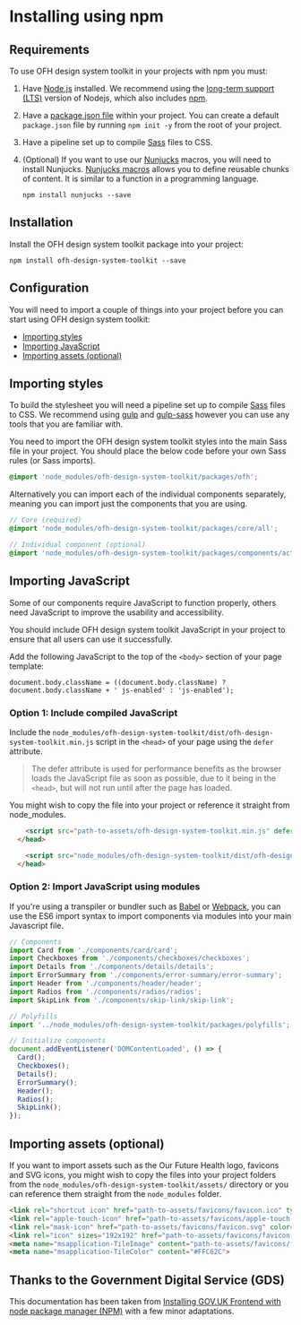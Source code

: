 # Installing using npm

## Requirements

To use OFH design system toolkit in your projects with npm you must:

1. Have [Node.js](https://nodejs.org/en/) installed. We recommend using the [long-term support (LTS)](https://nodejs.org/en/download/) version of Nodejs, which also includes [npm](https://www.npmjs.com/).

2. Have a [package.json file](https://docs.npmjs.com/files/package.json) within your project. You can create a default `package.json` file by running `npm init -y` from the root of your project.

3. Have a pipeline set up to compile [Sass](https://sass-lang.com/) files to CSS.

4. (Optional) If you want to use our [Nunjucks](https://mozilla.github.io/nunjucks/) macros, you will need to install Nunjucks. [Nunjucks macros](https://mozilla.github.io/nunjucks/templating.html#macro) allows you to define reusable chunks of content. It is similar to a function in a programming language.

    ```
    npm install nunjucks --save
    ````

## Installation

Install the OFH design system toolkit package into your project:

```
npm install ofh-design-system-toolkit --save
```

## Configuration

You will need to import a couple of things into your project before you can start using OFH design system toolkit:

- [Importing styles](#importing-styles)
- [Importing JavaScript](#importing-javascript)
- [Importing assets (optional)](#importing-assets-optional)

## Importing styles

To build the stylesheet you will need a pipeline set up to compile [Sass](https://sass-lang.com/) files to CSS. We recommend using [gulp](https://gulpjs.com/) and [gulp-sass](https://www.npmjs.com/package/gulp-sass) however you can use any tools that you are familiar with.

You need to import the OFH design system toolkit styles into the main Sass file in your project. You should place the below code before your own Sass rules (or Sass imports).

```SCSS
@import 'node_modules/ofh-design-system-toolkit/packages/ofh';
```

Alternatively you can import each of the individual components separately, meaning you can import just the components that you are using.

```SCSS
// Core (required)
@import 'node_modules/ofh-design-system-toolkit/packages/core/all';

// Individual component (optional)
@import 'node_modules/ofh-design-system-toolkit/packages/components/action-link/action-link';
```

## Importing JavaScript

Some of our components require JavaScript to function properly, others need JavaScript to improve the usability and accessibility.

You should include OFH design system toolkit JavaScript in your project to ensure that all users can use it successfully.

Add the following JavaScript to the top of the `<body>` section of your page template:

```
document.body.className = ((document.body.className) ? document.body.className + ' js-enabled' : 'js-enabled');
```

### Option 1: Include compiled JavaScript

Include the `node_modules/ofh-design-system-toolkit/dist/ofh-design-system-toolkit.min.js` script in the `<head>` of your page using the `defer` attribute.

> The defer attribute is used for performance benefits as the browser loads the JavaScript file as soon as possible, due to it being in the `<head>`, but will not run until after the page has loaded.

You might wish to copy the file into your project or reference it straight from node_modules.

```html
    <script src="path-to-assets/ofh-design-system-toolkit.min.js" defer></script>
  </head>
```

```html
    <script src="node_modules/ofh-design-system-toolkit/dist/ofh-design-system-toolkit.min.js" defer></script>
  </head>
```

### Option 2: Import JavaScript using modules

If you're using a transpiler or bundler such as [Babel](https://babeljs.io/) or [Webpack](https://webpack.js.org/), you can use the ES6 import syntax to import components via modules into your main Javascript file.

```javascript
// Components
import Card from './components/card/card';
import Checkboxes from './components/checkboxes/checkboxes';
import Details from './components/details/details';
import ErrorSummary from './components/error-summary/error-summary';
import Header from './components/header/header';
import Radios from './components/radios/radios';
import SkipLink from './components/skip-link/skip-link';

// Polyfills
import '../node_modules/ofh-design-system-toolkit/packages/polyfills';

// Initialize components
document.addEventListener('DOMContentLoaded', () => {
  Card();
  Checkboxes();
  Details();
  ErrorSummary();
  Header();
  Radios();
  SkipLink();
});
```

## Importing assets (optional)

If you want to import assets such as the Our Future Health logo, favicons and SVG icons, you might wish to copy the files into your project folders from the `node_modules/ofh-design-system-toolkit/assets/` directory or you can reference them straight from the `node_modules` folder.

```html
<link rel="shortcut icon" href="path-to-assets/favicons/favicon.ico" type="image/x-icon">
<link rel="apple-touch-icon" href="path-to-assets/favicons/apple-touch-icon-180x180.png">
<link rel="mask-icon" href="path-to-assets/favicons/favicon.svg" color="#FFC62C">
<link rel="icon" sizes="192x192" href="path-to-assets/favicons/favicon-192x192.png">
<meta name="msapplication-TileImage" content="path-to-assets/favicons/favicon-270x270.png">
<meta name="msapplication-TileColor" content="#FFC62C">
```

## Thanks to the Government Digital Service (GDS)

This documentation has been taken from [Installing GOV.UK Frontend with node package manager (NPM)](https://github.com/alphagov/govuk-frontend/blob/master/docs/installation/installing-with-npm.md) with a few minor adaptations.
